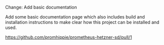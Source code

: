 Change: Add basic documentation

Add some basic documentation page which also includes build and installation
instructions to make clear how this project can be installed and used.

https://github.com/promhippie/prometheus-hetzner-sd/pull/1
